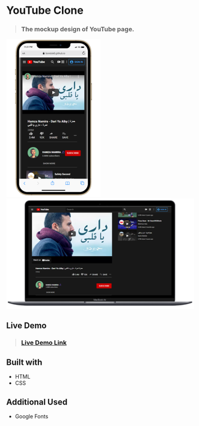 # YouTube Clone


> ### The mockup design of YouTube page.

<img src="./imgs/mobile-preview.PNG" width="250" />  <img src="./imgs/laptop-preview.PNG" width="500" />

## Live Demo

> ### [Live Demo Link](https://bondok6.github.io/odin-youtube/)


## Built with

- HTML
- CSS

## Additional Used

- Google Fonts
